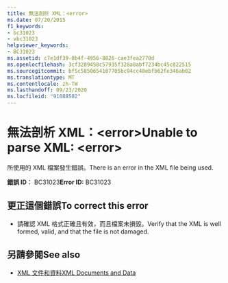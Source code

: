 ```yaml
---
title: 無法剖析 XML：<error>
ms.date: 07/20/2015
f1_keywords:
- bc31023
- vbc31023
helpviewer_keywords:
- BC31023
ms.assetid: c7e1df39-0b4f-4956-8826-cae3fea2770d
ms.openlocfilehash: 3cf3289458c57935f328a8abf7234bc45c822515
ms.sourcegitcommit: bf5c5850654187705bc94cc40ebfb62fe346ab02
ms.translationtype: MT
ms.contentlocale: zh-TW
ms.lasthandoff: 09/23/2020
ms.locfileid: "91088502"
---
```

# <a name="unable-to-parse-xml-error"></a><span data-ttu-id="ac1d0-102">無法剖析 XML：\<error></span><span class="sxs-lookup"><span data-stu-id="ac1d0-102">Unable to parse XML: \<error></span></span>

<span data-ttu-id="ac1d0-103">所使用的 XML 檔案發生錯誤。</span><span class="sxs-lookup"><span data-stu-id="ac1d0-103">There is an error in the XML file being used.</span></span>  
  
 <span data-ttu-id="ac1d0-104">**錯誤 ID︰** BC31023</span><span class="sxs-lookup"><span data-stu-id="ac1d0-104">**Error ID:** BC31023</span></span>  
  
## <a name="to-correct-this-error"></a><span data-ttu-id="ac1d0-105">更正這個錯誤</span><span class="sxs-lookup"><span data-stu-id="ac1d0-105">To correct this error</span></span>  
  
- <span data-ttu-id="ac1d0-106">請確認 XML 格式正確且有效，而且檔案未損毀。</span><span class="sxs-lookup"><span data-stu-id="ac1d0-106">Verify that the XML is well formed, valid, and that the file is not damaged.</span></span>  
  
## <a name="see-also"></a><span data-ttu-id="ac1d0-107">另請參閱</span><span class="sxs-lookup"><span data-stu-id="ac1d0-107">See also</span></span>

- [<span data-ttu-id="ac1d0-108">XML 文件和資料</span><span class="sxs-lookup"><span data-stu-id="ac1d0-108">XML Documents and Data</span></span>](../../standard/data/xml/index.md)
